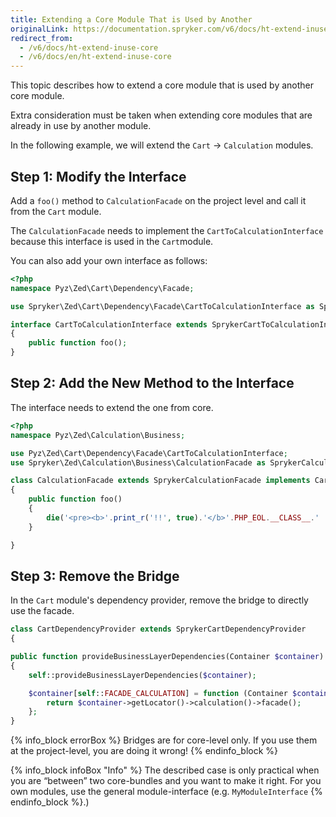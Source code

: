 ```yaml
---
title: Extending a Core Module That is Used by Another
originalLink: https://documentation.spryker.com/v6/docs/ht-extend-inuse-core
redirect_from:
  - /v6/docs/ht-extend-inuse-core
  - /v6/docs/en/ht-extend-inuse-core
---
```


This topic describes how to extend a core module that is used by another core module.

Extra consideration must be taken when extending core modules that are already in use by another module. 

In the following example, we will extend the `Cart` -> `Calculation` modules.

## Step 1: Modify the Interface
Add a `foo()` method to `CalculationFacade` on the project level and call it from the `Cart` module. 

The `CalculationFacade` needs to implement the `CartToCalculationInterface` because this interface is used in the `Cart`module. 

You can also add your own interface as follows:

```php
<?php
namespace Pyz\Zed\Cart\Dependency\Facade;

use Spryker\Zed\Cart\Dependency\Facade\CartToCalculationInterface as SprykerCartToCalculationInterface;

interface CartToCalculationInterface extends SprykerCartToCalculationInterface
{
    public function foo();
}
```

## Step 2: Add the New Method to the Interface
The interface needs to extend the one from core.

```php
<?php
namespace Pyz\Zed\Calculation\Business;

use Pyz\Zed\Cart\Dependency\Facade\CartToCalculationInterface;
use Spryker\Zed\Calculation\Business\CalculationFacade as SprykerCalculationFacade;

class CalculationFacade extends SprykerCalculationFacade implements CartToCalculationInterface
{
    public function foo()
    {
        die('<pre><b>'.print_r('!!', true).'</b>'.PHP_EOL.__CLASS__.' '.__LINE__);
    }

}
```

## Step 3: Remove the Bridge
In the `Cart` module's dependency provider, remove the bridge to directly use the facade.

```php
class CartDependencyProvider extends SprykerCartDependencyProvider
{

public function provideBusinessLayerDependencies(Container $container)
{
	self::provideBusinessLayerDependencies($container);

	$container[self::FACADE_CALCULATION] = function (Container $container) {
		return $container->getLocator()->calculation()->facade();
	};
}
```

{% info_block errorBox %}
Bridges are for core-level only. If you use them at the project-level, you are doing it wrong!
{% endinfo_block %}

{% info_block infoBox "Info" %}
The described case is only practical when you are “between” two core-bundles and you want to make it right. For you own modules, use the general module-interface (e.g. `MyModuleInterface`
{% endinfo_block %}.)
